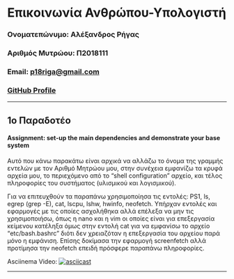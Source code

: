 # Επικοινωνία Ανθρώπου-Υπολογιστή

### Ονοματεπώνυμο: Αλέξανδρος Ρήγας
### Αριθμός Μυτρώου: Π2018111
### Email: p18riga@gmail.com
### [GitHub Profile](https://github.com/Rigas-A)

-----
## 1ο Παραδοτέο

#### Αssignment: set-up the main dependencies and demonstrate your base system
Αυτό που κάνω παρακάτω είναι αρχικά να αλλάζω το όνομα της γραμμής εντελών με τον 
Αριθμό Μητρώου μου, στην συνέχεια εμφανίζω τα κρυφά αρχεία μου, το περιεχόμενο 
από το “shell configuration” αρχείο, και τέλος πληροφορίες του συστήματος
(υλισμικού και λογισμικού).

Για να επιτευχθούν τα παραπάνω χρησιμοποίησα  τις εντολές:
PS1, ls, egrep (grep -E), cat, lscpu, lshw, hwinfo, neofetch.
Υπήρχαν εντολές και εφαρμογές με τις οποίες ασχολήθηκα αλλά επέλεξα να μην τις
χρησιμοποιήσω, όπως η nano και η vim οι οποίες είναι για επεξεργασία κείμενου 
κατέληξα όμως στην εντολή cat για να εμφανίσω το αρχείο “etc/bash.bashrc” διότι 
δεν χρειαζόταν η επεξεργασία του αρχείου παρά μόνο η εμφάνιση. Επίσης δοκίμασα 
την εφαρμογή screenfetch αλλά προτίμησα την neofetch επειδή πρόσφερε παραπάνω πληροφορίες. 

Asciinema Video:
[![asciicast](https://asciinema.org/a/3hV7USPYAhPyp2pBePMr9l2G5.png)](https://asciinema.org/a/3hV7USPYAhPyp2pBePMr9l2G5)

-----
